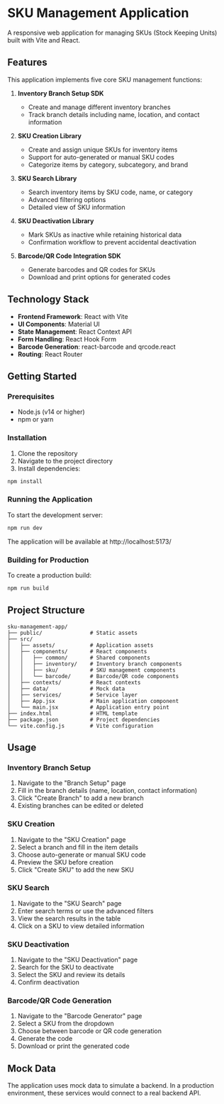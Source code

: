 # SKU Management Application

A responsive web application for managing SKUs (Stock Keeping Units) built with Vite and React.

## Features

This application implements five core SKU management functions:

1. **Inventory Branch Setup SDK**
   - Create and manage different inventory branches
   - Track branch details including name, location, and contact information

2. **SKU Creation Library**
   - Create and assign unique SKUs for inventory items
   - Support for auto-generated or manual SKU codes
   - Categorize items by category, subcategory, and brand

3. **SKU Search Library**
   - Search inventory items by SKU code, name, or category
   - Advanced filtering options
   - Detailed view of SKU information

4. **SKU Deactivation Library**
   - Mark SKUs as inactive while retaining historical data
   - Confirmation workflow to prevent accidental deactivation

5. **Barcode/QR Code Integration SDK**
   - Generate barcodes and QR codes for SKUs
   - Download and print options for generated codes

## Technology Stack

- **Frontend Framework**: React with Vite
- **UI Components**: Material UI
- **State Management**: React Context API
- **Form Handling**: React Hook Form
- **Barcode Generation**: react-barcode and qrcode.react
- **Routing**: React Router

## Getting Started

### Prerequisites

- Node.js (v14 or higher)
- npm or yarn

### Installation

1. Clone the repository
2. Navigate to the project directory
3. Install dependencies:

```bash
npm install
```

### Running the Application

To start the development server:

```bash
npm run dev
```

The application will be available at http://localhost:5173/

### Building for Production

To create a production build:

```bash
npm run build
```

## Project Structure

```
sku-management-app/
├── public/               # Static assets
├── src/
│   ├── assets/           # Application assets
│   ├── components/       # React components
│   │   ├── common/       # Shared components
│   │   ├── inventory/    # Inventory branch components
│   │   ├── sku/          # SKU management components
│   │   └── barcode/      # Barcode/QR code components
│   ├── contexts/         # React contexts
│   ├── data/             # Mock data
│   ├── services/         # Service layer
│   ├── App.jsx           # Main application component
│   └── main.jsx          # Application entry point
├── index.html            # HTML template
├── package.json          # Project dependencies
└── vite.config.js        # Vite configuration
```

## Usage

### Inventory Branch Setup

1. Navigate to the "Branch Setup" page
2. Fill in the branch details (name, location, contact information)
3. Click "Create Branch" to add a new branch
4. Existing branches can be edited or deleted

### SKU Creation

1. Navigate to the "SKU Creation" page
2. Select a branch and fill in the item details
3. Choose auto-generate or manual SKU code
4. Preview the SKU before creation
5. Click "Create SKU" to add the new SKU

### SKU Search

1. Navigate to the "SKU Search" page
2. Enter search terms or use the advanced filters
3. View the search results in the table
4. Click on a SKU to view detailed information

### SKU Deactivation

1. Navigate to the "SKU Deactivation" page
2. Search for the SKU to deactivate
3. Select the SKU and review its details
4. Confirm deactivation

### Barcode/QR Code Generation

1. Navigate to the "Barcode Generator" page
2. Select a SKU from the dropdown
3. Choose between barcode or QR code generation
4. Generate the code
5. Download or print the generated code

## Mock Data

The application uses mock data to simulate a backend. In a production environment, these services would connect to a real backend API.
